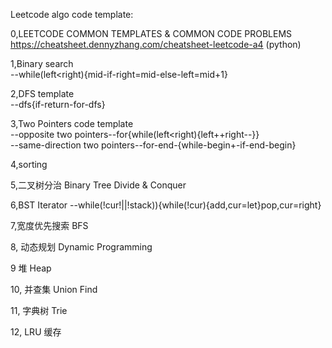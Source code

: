 Leetcode algo code template:

0,LEETCODE COMMON TEMPLATES & COMMON CODE PROBLEMS
https://cheatsheet.dennyzhang.com/cheatsheet-leetcode-a4 (python)

1,Binary search   
--while(left<right){mid-if-right=mid-else-left=mid+1}

2,DFS template                                                                                                            
--dfs{if-return-for-dfs}

3,Two Pointers code template                                           
--opposite two pointers--for{while(left<right){left++right--}}                                  
--same-direction two pointers--for-end-{while-begin+-if-end-begin}
        
4,sorting

5,⼆叉树分治 Binary Tree Divide & Conquer

6,BST Iterator
--while(!cur!||!stack)){while(!cur){add,cur=let}pop,cur=right}
    
7,宽度优先搜索 BFS
    
8, 动态规划 Dynamic Programming 
                                                                                                            
9 堆 Heap 
                                                                       
10, 并查集 Union Find 
                                                                                                            
11, 字典树 Trie                                      
                                      
12, LRU 缓存
